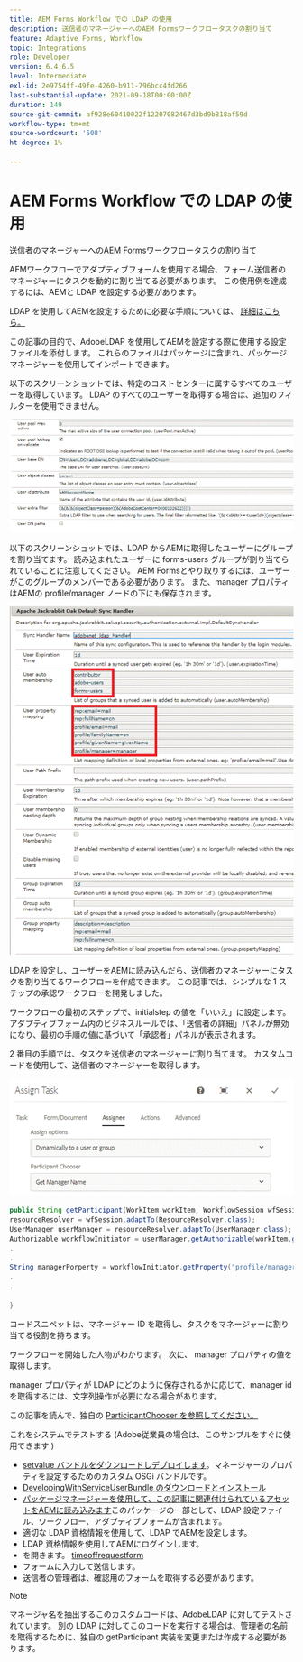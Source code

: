 ```yaml
---
title: AEM Forms Workflow での LDAP の使用
description: 送信者のマネージャーへのAEM Formsワークフロータスクの割り当て
feature: Adaptive Forms, Workflow
topic: Integrations
role: Developer
version: 6.4,6.5
level: Intermediate
exl-id: 2e9754ff-49fe-4260-b911-796bcc4fd266
last-substantial-update: 2021-09-18T00:00:00Z
duration: 149
source-git-commit: af928e60410022f12207082467d3bd9b818af59d
workflow-type: tm+mt
source-wordcount: '508'
ht-degree: 1%

---
```


# AEM Forms Workflow での LDAP の使用

送信者のマネージャーへのAEM Formsワークフロータスクの割り当て

AEMワークフローでアダプティブフォームを使用する場合、フォーム送信者のマネージャーにタスクを動的に割り当てる必要があります。 この使用例を達成するには、AEMと LDAP を設定する必要があります。

LDAP を使用してAEMを設定するために必要な手順については、 [詳細はこちら。](https://experienceleague.adobe.com/docs/experience-manager-65/administering/security/ldap-config.html?lang=ja)

この記事の目的で、AdobeLDAP を使用してAEMを設定する際に使用する設定ファイルを添付します。 これらのファイルはパッケージに含まれ、パッケージマネージャーを使用してインポートできます。

以下のスクリーンショットでは、特定のコストセンターに属するすべてのユーザーを取得しています。 LDAP のすべてのユーザーを取得する場合は、追加のフィルターを使用できません。

![LDAP 設定](assets/costcenterldap.gif)

以下のスクリーンショットでは、LDAP からAEMに取得したユーザーにグループを割り当てます。 読み込まれたユーザーに forms-users グループが割り当てられていることに注意してください。 AEM Formsとやり取りするには、ユーザーがこのグループのメンバーである必要があります。 また、manager プロパティはAEMの profile/manager ノードの下にも保存されます。

![Synchandler](assets/synchandler.gif)

LDAP を設定し、ユーザーをAEMに読み込んだら、送信者のマネージャーにタスクを割り当てるワークフローを作成できます。 この記事では、シンプルな 1 ステップの承認ワークフローを開発しました。

ワークフローの最初のステップで、initialstep の値を「いいえ」に設定します。 アダプティブフォーム内のビジネスルールでは、「送信者の詳細」パネルが無効になり、最初の手順の値に基づいて「承認者」パネルが表示されます。

2 番目の手順では、タスクを送信者のマネージャーに割り当てます。 カスタムコードを使用して、送信者のマネージャーを取得します。

![タスクを割り当て](assets/assigntask.gif)

```java
public String getParticipant(WorkItem workItem, WorkflowSession wfSession, MetaDataMap arg2) throws WorkflowException{
resourceResolver = wfSession.adaptTo(ResourceResolver.class);
UserManager userManager = resourceResolver.adaptTo(UserManager.class);
Authorizable workflowInitiator = userManager.getAuthorizable(workItem.getWorkflow().getInitiator());
.
.
String managerPorperty = workflowInitiator.getProperty("profile/manager")[0].getString();
.
.

}
```

コードスニペットは、マネージャー ID を取得し、タスクをマネージャーに割り当てる役割を持ちます。

ワークフローを開始した人物がわかります。 次に、 manager プロパティの値を取得します。

manager プロパティが LDAP にどのように保存されるかに応じて、manager id を取得するには、文字列操作が必要になる場合があります。

この記事を読んで、独自の [ParticipantChooser を参照してください。](https://experienceleague.adobe.com/docs/experience-manager-learn/getting-started-wknd-tutorial-develop/overview.html?lang=ja&amp;CID=RedirectAEMCommunityKautuk)

これをシステムでテストする (Adobe従業員の場合は、このサンプルをすぐに使用できます )

* [setvalue バンドルをダウンロードしデプロイします](/help/forms/assets/common-osgi-bundles/SetValueApp.core-1.0-SNAPSHOT.jar)。マネージャーのプロパティを設定するためのカスタム OSGi バンドルです。
* [DevelopingWithServiceUserBundle のダウンロードとインストール](/help/forms/assets/common-osgi-bundles/DevelopingWithServiceUser.jar)
* [パッケージマネージャーを使用して、この記事に関連付けられているアセットをAEMに読み込みます](assets/aem-forms-ldap.zip)このパッケージの一部として、LDAP 設定ファイル、ワークフロー、アダプティブフォームが含まれます。
* 適切な LDAP 資格情報を使用して、LDAP でAEMを設定します。
* LDAP 資格情報を使用してAEMにログインします。
* を開きます。 [timeoffrequestform](http://localhost:4502/content/dam/formsanddocuments/helpx/timeoffrequestform/jcr:content?wcmmode=disabled)
* フォームに入力して送信します。
* 送信者の管理者は、確認用のフォームを取得する必要があります。

>[!NOTE]
>
>マネージャ名を抽出するこのカスタムコードは、AdobeLDAP に対してテストされています。 別の LDAP に対してこのコードを実行する場合は、管理者の名前を取得するために、独自の getParticipant 実装を変更または作成する必要があります。
